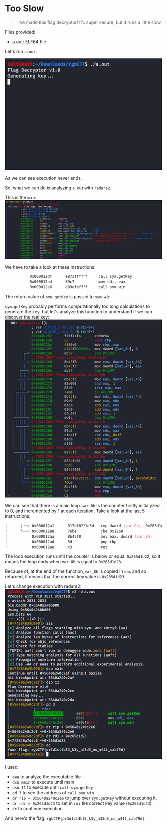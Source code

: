 # Too Slow

> I've made this flag decryptor! It's super secure, but it runs a little slow.



Files provided:
* a.out:   ELF64 file

Let's run `a.out`:


![alt text](img/screen004.png?raw=true "radare2")

As we can see execution never ends.

So, what we can do is analyzing `a.out` with `radare2`.

This is the `main`:
![alt text](img/screen001.png?raw=true "radare2")

We have to take a look at these instructions:
```sh
           0x000012df      e873ffffff     call sym.getKey
           0x000012e4      89c7           mov edi, eax
           0x000012e6      e89efeffff     call sym.win
```

The return value of `sym.getKey` is passed to `sym.win`.

`sym.getKey` probably performs computationally too long calculations to generate the key, but let's analyze this function to understand if we can discover the real key:
![alt text](img/screen002.png?raw=true "radare2")

We can see that there is a main loop. `var_8h` is the counter firstly initialyzed to 0, and incremented by 1 at each iteration.
Take a look at the last 5 instructions:
```sh
│      ╎└─> 0x000012a1      817df8221d5d.  cmp dword [var_8h], 0x265d1d22
│      └──< 0x000012a8      76be           jbe 0x1268
│           0x000012aa      8b45f8         mov eax, dword [var_8h]
│           0x000012ad      5d             pop rbp
└           0x000012ae      c3             ret
```
The loop execution runs until the counter is below or equal `0x265d1d22`, so it means the loop ends when `var_8h` is uqual to `0x265d1d23`.

Because of, at the end of the function, `var_8h` is copied in `eax` and so returned, it means that the correct key value is `0x265d1d23`.

Let's change execution with radare2:
![alt text](img/screen003.png?raw=true "radare2")

I used:
* `aaa` to analyze the executable file
* `dcu main` to execute until main
* `dso 11` to execute until `call sym.getKey`
* `pd 3` to see the address of `call sym.win`
* `dr rip = 0x5640a240c2e6` to jump over `sym.getKey` without executing it.
* `dr rdi = 0x265d1d23` to set in `rdi` the correct key value (`0x265d1d23`)
* `dc` to continue execution

And here's the flag:
`rgbCTF{pr3d1ct4bl3_k3y_n33d5_no_w41t_cab79d}`







